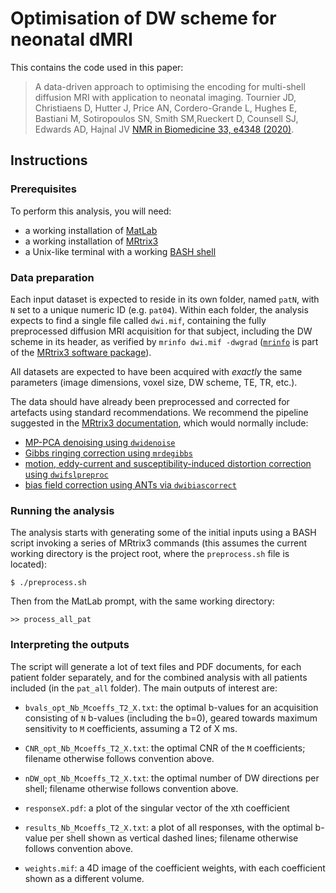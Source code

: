 # Optimisation of DW scheme for neonatal dMRI


This contains the code used in this paper:

> A data-driven approach to optimising the encoding for multi-shell diffusion MRI with application to neonatal imaging. 
> Tournier JD, Christiaens D, Hutter J, Price AN, Cordero-Grande L, Hughes E, Bastiani M, Sotiropoulos SN, Smith SM,Rueckert D, Counsell SJ, Edwards AD, Hajnal JV
> [NMR in Biomedicine 33, e4348 (2020)](https://analyticalsciencejournals.onlinelibrary.wiley.com/doi/full/10.1002/nbm.4348).


## Instructions

### Prerequisites

To perform this analysis, you will need:
- a working installation of [MatLab](https://uk.mathworks.com/products/matlab.html)
- a working installation of [MRtrix3](https://www.mrtrix.org/)
- a Unix-like terminal with a working [BASH shell](https://www.gnu.org/software/bash/)



### Data preparation

Each input dataset is expected to reside in its own folder, named `patN`, with
`N` set to a unique numeric ID (e.g. `pat04`). Within each folder, the analysis
expects to find a single file called `dwi.mif`, containing the fully
preprocessed diffusion MRI acquisition for that subject, including the DW
scheme in its header, as verified by `mrinfo dwi.mif -dwgrad`
([`mrinfo`](https://mrtrix.readthedocs.io/en/latest/reference/commands/mrinfo.html)
is part of the [MRtrix3 software package](https://www.mrtrix.org/)).

All datasets are expected to have been acquired with _exactly_ the same
parameters (image dimensions, voxel size, DW scheme, TE, TR, etc.). 


The data should have already been preprocessed and corrected for artefacts
using standard recommendations. We recommend the pipeline suggested in the 
[MRtrix3 documentation](https://mrtrix.readthedocs.io/en/latest/fixel_based_analysis/mt_fibre_density_cross-section.html#pre-processsing-steps), which would normally include:

- [MP-PCA denoising using `dwidenoise`](https://mrtrix.readthedocs.io/en/latest/dwi_preprocessing/denoising.html)
- [Gibbs ringing correction using
  `mrdegibbs`](https://mrtrix.readthedocs.io/en/latest/reference/commands/mrdegibbs.html)
- [motion, eddy-current and susceptibility-induced distortion correction using
  `dwifslpreproc`](https://mrtrix.readthedocs.io/en/latest/dwi_preprocessing/dwifslpreproc.html)
- [bias field correction using ANTs via
  `dwibiascorrect`](https://mrtrix.readthedocs.io/en/latest/reference/commands/dwibiascorrect.html)

### Running the analysis

The analysis starts with generating some of the initial inputs using a BASH
script invoking a series of MRtrix3 commands (this assumes the current working
directory is the project root, where the `preprocess.sh` file is located):
```
$ ./preprocess.sh
```

Then from the MatLab prompt, with the same working directory:
```
>> process_all_pat
```

### Interpreting the outputs

The script will generate a lot of text files and PDF documents, for each
patient folder separately, and for the combined analysis with all patients
included (in the `pat_all` folder). The main outputs of interest are:

- `bvals_opt_Nb_Mcoeffs_T2_X.txt`: the optimal b-values for an acquisition
  consisting of `N` b-values (including the b=0), geared towards maximum
sensitivity to `M` coefficients, assuming a T2 of X ms. 

- `CNR_opt_Nb_Mcoeffs_T2_X.txt`: the optimal CNR of the `M` coefficients;
  filename otherwise follows convention above.

- `nDW_opt_Nb_Mcoeffs_T2_X.txt`: the optimal number of DW directions per shell;
  filename otherwise follows convention above.

- `responseX.pdf`: a plot of the singular vector of the `X`th coefficient

- `results_Nb_Mcoeffs_T2_X.txt`: a plot of all responses, with the optimal
  b-value per shell shown as vertical dashed lines; filename otherwise follows
  convention above.

- `weights.mif`: a 4D image of the coefficient weights, with each coefficient shown
  as a different volume. 

  




